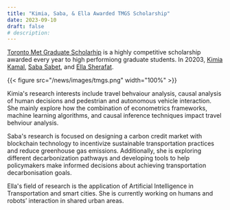 ```yaml
---
title: "Kimia, Saba, & Ella Awarded TMGS Scholarship"
date: 2023-09-10
draft: false
# description:
---
```


[Toronto Met Graduate Scholarhip](https://www.torontomu.ca/graduate/future-students/financing-your-studies/scholarships-awards/toronto-met--graduate-scholarship-tmgs/) is a highly competitive scholarship awarded every year to high performiong graduate students. In 20203, [Kimia Kamal](https://litrans.ca/team/kalam-k/), [Saba Sabet](https://litrans.ca/team/sabet-s/), and [Ella Sherafat](https://litrans.ca/team/sherafat-e/).

{{< figure src="/news/images/tmgs.png" width="100%" >}}

<!--more-->

Kimia's research interests include travel behvaiour analysis, causal analysis of human decisions and pedestrian and autonomous vehicle interaction. She mainly explore how the combination of econometrics frameworks, machine learning algorithms, and causal inference techniques impact travel behviour analysis.

Saba's research is focused on designing a carbon credit market with blockchain technology to incentivize sustainable transportation practices and reduce greenhouse gas emissions. Additionally, she is exploring different decarbonization pathways and developing tools to help policymakers make informed decisions about achieving transportation decarbonisation goals.

Ella's field of research is the application of Artificial Intelligence in Transportation and smart cities. She is currently working on humans and robots’ interaction in shared urban areas. 


